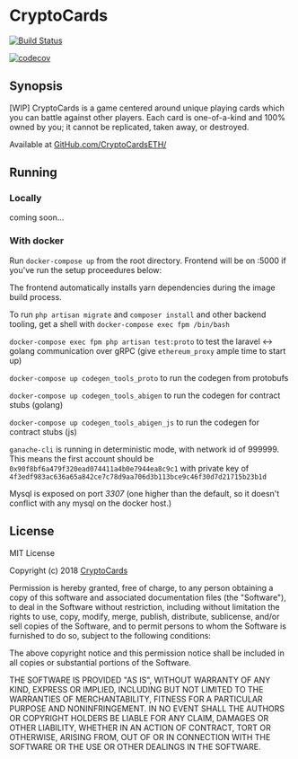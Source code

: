 # CryptoCards

[![Build Status](https://travis-ci.org/CryptoCardsETH/cryptocards.svg?branch=master)](https://travis-ci.org/CryptoCardsETH/cryptocards)

[![codecov](https://codecov.io/gh/CryptoCardsETH/cryptocards/branch/master/graph/badge.svg)](https://codecov.io/gh/CryptoCardsETH/cryptocards)


## Synopsis

[WIP] CryptoCards is a game centered around unique playing cards which you can battle against other players. Each card is one-of-a-kind and 100% owned by you; it cannot be replicated, taken away, or destroyed.  

Available at [GitHub.com/CryptoCardsETH/](https://github.com/CryptoCardsETH/)   

## Running 

### Locally

coming soon...

### With docker

Run `docker-compose up` from the root directory. Frontend will be on :5000 if you've run the setup proceedures below:

The frontend automatically installs yarn dependencies during the image build process.

To run `php artisan migrate` and `composer install` and other backend tooling, get a shell with `docker-compose exec fpm /bin/bash`

`docker-compose exec fpm php artisan test:proto` to test the laravel <-> golang communication over gRPC (give `ethereum_proxy` ample time to start up)

`docker-compose up codegen_tools_proto` to run the codegen from protobufs

`docker-compose up codegen_tools_abigen` to run the codegen for contract stubs (golang)

`docker-compose up codegen_tools_abigen_js` to run the codegen for contract stubs (js)

`ganache-cli` is running in deterministic mode, with network id of 999999. This means the first account should be `0x90f8bf6a479f320ead074411a4b0e7944ea8c9c1` with private key of `4f3edf983ac636a65a842ce7c78d9aa706d3b113bce9c46f30d7d21715b23b1d`

Mysql is exposed on port _3307_ (one higher than the default, so it doesn't conflict with any mysql on the docker host.)


## License

MIT License  

Copyright (c) 2018 [CryptoCards](https://github.com/CryptoCardsETH)  

Permission is hereby granted, free of charge, to any person obtaining a copy
of this software and associated documentation files (the "Software"), to deal
in the Software without restriction, including without limitation the rights
to use, copy, modify, merge, publish, distribute, sublicense, and/or sell
copies of the Software, and to permit persons to whom the Software is
furnished to do so, subject to the following conditions:  

The above copyright notice and this permission notice shall be included in all
copies or substantial portions of the Software.  

THE SOFTWARE IS PROVIDED "AS IS", WITHOUT WARRANTY OF ANY KIND, EXPRESS OR
IMPLIED, INCLUDING BUT NOT LIMITED TO THE WARRANTIES OF MERCHANTABILITY,
FITNESS FOR A PARTICULAR PURPOSE AND NONINFRINGEMENT. IN NO EVENT SHALL THE
AUTHORS OR COPYRIGHT HOLDERS BE LIABLE FOR ANY CLAIM, DAMAGES OR OTHER
LIABILITY, WHETHER IN AN ACTION OF CONTRACT, TORT OR OTHERWISE, ARISING FROM,
OUT OF OR IN CONNECTION WITH THE SOFTWARE OR THE USE OR OTHER DEALINGS IN THE
SOFTWARE.  
